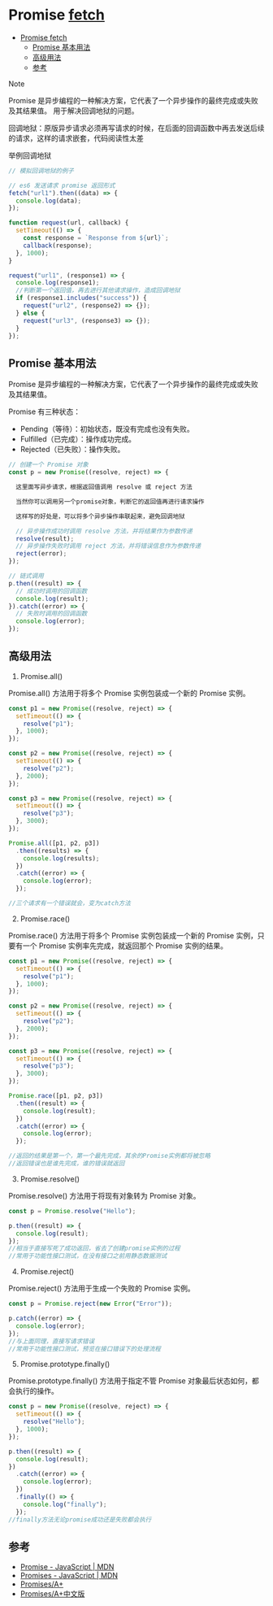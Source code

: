 # Promise [fetch](./fetch.md)

- [Promise fetch](#promise-fetch)
  - [Promise 基本用法](#promise-基本用法)
  - [高级用法](#高级用法)
  - [参考](#参考)

> [!NOTE]
> Promise 是异步编程的一种解决方案，它代表了一个异步操作的最终完成或失败及其结果值。 用于解决回调地狱的问题。

回调地狱：原版异步请求必须再写请求的时候，在后面的回调函数中再去发送后续的请求，这样的请求嵌套，代码阅读性太差

举例回调地狱

```javascript
// 模拟回调地狱的例子

// es6 发送请求 promise 返回形式
fetch("url1").then((data) => {
  console.log(data);
});

function request(url, callback) {
  setTimeout(() => {
    const response = `Response from ${url}`;
    callback(response);
  }, 1000);
}

request("url1", (response1) => {
  console.log(response1);
  //判断第一个返回值，再去进行其他请求操作，造成回调地狱
  if (response1.includes("success")) {
    request("url2", (response2) => {});
  } else {
    request("url3", (response3) => {});
  }
});
```

## Promise 基本用法

Promise 是异步编程的一种解决方案，它代表了一个异步操作的最终完成或失败及其结果值。

Promise 有三种状态：

- Pending（等待）：初始状态，既没有完成也没有失败。
- Fulfilled（已完成）：操作成功完成。
- Rejected（已失败）：操作失败。

```javascript
// 创建一个 Promise 对象
const p = new Promise((resolve, reject) => {

  这里面写异步请求，根据返回值调用 resolve 或 reject 方法

  当然你可以调用另一个promise对象，判断它的返回值再进行请求操作

  这样写的好处是，可以将多个异步操作串联起来，避免回调地狱

  // 异步操作成功时调用 resolve 方法，并将结果作为参数传递
  resolve(result);
  // 异步操作失败时调用 reject 方法，并将错误信息作为参数传递
  reject(error);
});

// 链式调用
p.then((result) => {
  // 成功时调用的回调函数
  console.log(result);
}).catch((error) => {
  // 失败时调用的回调函数
  console.log(error);
});
```

## 高级用法

1. Promise.all()

Promise.all() 方法用于将多个 Promise 实例包装成一个新的 Promise 实例。

```javascript
const p1 = new Promise((resolve, reject) => {
  setTimeout(() => {
    resolve("p1");
  }, 1000);
});

const p2 = new Promise((resolve, reject) => {
  setTimeout(() => {
    resolve("p2");
  }, 2000);
});

const p3 = new Promise((resolve, reject) => {
  setTimeout(() => {
    resolve("p3");
  }, 3000);
});

Promise.all([p1, p2, p3])
  .then((results) => {
    console.log(results);
  })
  .catch((error) => {
    console.log(error);
  });

//三个请求有一个错误就会，变为catch方法
```

2. Promise.race()

Promise.race() 方法用于将多个 Promise 实例包装成一个新的 Promise 实例，只要有一个 Promise 实例率先完成，就返回那个 Promise 实例的结果。

```javascript
const p1 = new Promise((resolve, reject) => {
  setTimeout(() => {
    resolve("p1");
  }, 1000);
});

const p2 = new Promise((resolve, reject) => {
  setTimeout(() => {
    resolve("p2");
  }, 2000);
});

const p3 = new Promise((resolve, reject) => {
  setTimeout(() => {
    resolve("p3");
  }, 3000);
});

Promise.race([p1, p2, p3])
  .then((result) => {
    console.log(result);
  })
  .catch((error) => {
    console.log(error);
  });

//返回的结果是第一个，第一个最先完成，其余的Promise实例都将被忽略
//返回错误也是谁先完成，谁的错误就返回
```

3. Promise.resolve()

Promise.resolve() 方法用于将现有对象转为 Promise 对象。

```javascript
const p = Promise.resolve("Hello");

p.then((result) => {
  console.log(result);
});
//相当于直接写死了成功返回，省去了创建promise实例的过程
//常用于功能性接口测试，在没有接口之前用静态数据测试
```

4. Promise.reject()

Promise.reject() 方法用于生成一个失败的 Promise 实例。

```javascript
const p = Promise.reject(new Error("Error"));

p.catch((error) => {
  console.log(error);
});
//与上面同理，直接写请求错误
//常用于功能性接口测试，预览在接口错误下的处理流程
```

5. Promise.prototype.finally()

Promise.prototype.finally() 方法用于指定不管 Promise 对象最后状态如何，都会执行的操作。

```javascript
const p = new Promise((resolve, reject) => {
  setTimeout(() => {
    resolve("Hello");
  }, 1000);
});

p.then((result) => {
  console.log(result);
})
  .catch((error) => {
    console.log(error);
  })
  .finally(() => {
    console.log("finally");
  });
//finally方法无论promise成功还是失败都会执行
```

## 参考

- [Promise - JavaScript | MDN](https://developer.mozilla.org/zh-CN/docs/Web/JavaScript/Reference/Global_Objects/Promise)
- [Promises - JavaScript | MDN](https://developer.mozilla.org/zh-CN/docs/Web/JavaScript/Guide/Using_promises)
- [Promises/A+](https://promisesaplus.com/)
- [Promises/A+中文版](https://www.promisejs.org/zh-cn/)

